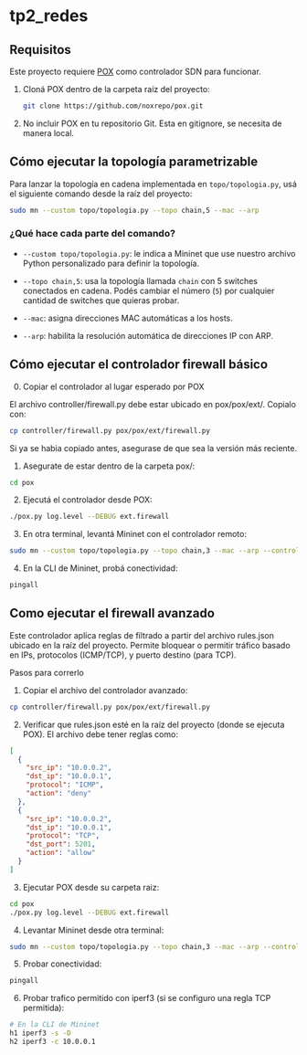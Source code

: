 # tp2_redes

## Requisitos

Este proyecto requiere [POX](https://github.com/noxrepo/pox) como controlador SDN para funcionar.

1. Cloná POX dentro de la carpeta raíz del proyecto:

   ```bash
   git clone https://github.com/noxrepo/pox.git

2. No incluir POX en tu repositorio Git. Esta en gitignore, se necesita de manera local.

## Cómo ejecutar la topología parametrizable

Para lanzar la topología en cadena implementada en `topo/topologia.py`, usá el siguiente comando desde la raíz del proyecto:

```bash
sudo mn --custom topo/topologia.py --topo chain,5 --mac --arp
```

### ¿Qué hace cada parte del comando?

- `--custom topo/topologia.py`: le indica a Mininet que use nuestro archivo Python personalizado para definir la topología.

- `--topo chain,5`: usa la topología llamada `chain` con 5 switches conectados en cadena. Podés cambiar el número (`5`) por cualquier cantidad de switches que quieras probar.

- `--mac`: asigna direcciones MAC automáticas a los hosts.

- `--arp`: habilita la resolución automática de direcciones IP con ARP.

## Cómo ejecutar el controlador firewall básico

0. Copiar el controlador al lugar esperado por POX

El archivo controller/firewall.py debe estar ubicado en pox/pox/ext/. Copialo con:

```bash
cp controller/firewall.py pox/pox/ext/firewall.py
```
Si ya se habia copiado antes, asegurase de que sea la versión más reciente.

1. Asegurate de estar dentro de la carpeta pox/:

```bash
cd pox
```
2. Ejecutá el controlador desde POX:

```bash
./pox.py log.level --DEBUG ext.firewall
```

3. En otra terminal, levantá Mininet con el controlador remoto:

```bash
sudo mn --custom topo/topologia.py --topo chain,3 --mac --arp --controller=remote
```

4. En la CLI de Mininet, probá conectividad:

```bash
pingall
```

## Como ejecutar el firewall avanzado

Este controlador aplica reglas de filtrado a partir del archivo rules.json ubicado en la raíz del proyecto.
Permite bloquear o permitir tráfico basado en IPs, protocolos (ICMP/TCP), y puerto destino (para TCP).

Pasos para correrlo

1. Copiar el archivo del controlador avanzado:

```bash
cp controller/firewall.py pox/pox/ext/firewall.py
```

2. Verificar que rules.json esté en la raíz del proyecto (donde se ejecuta POX).
El archivo debe tener reglas como:

```json
[
  {
    "src_ip": "10.0.0.2",
    "dst_ip": "10.0.0.1",
    "protocol": "ICMP",
    "action": "deny"
  },
  {
    "src_ip": "10.0.0.2",
    "dst_ip": "10.0.0.1",
    "protocol": "TCP",
    "dst_port": 5201,
    "action": "allow"
  }
]
```

3. Ejecutar POX desde su carpeta raiz:

```bash
cd pox
./pox.py log.level --DEBUG ext.firewall
```

4. Levantar Mininet desde otra terminal:

```bash
sudo mn --custom topo/topologia.py --topo chain,3 --mac --arp --controller=remote
```

5. Probar conectividad:

```bash
pingall
```

6. Probar trafico permitido con iperf3 (si se configuro una regla TCP permitida):

```bash
# En la CLI de Mininet
h1 iperf3 -s -D
h2 iperf3 -c 10.0.0.1
```